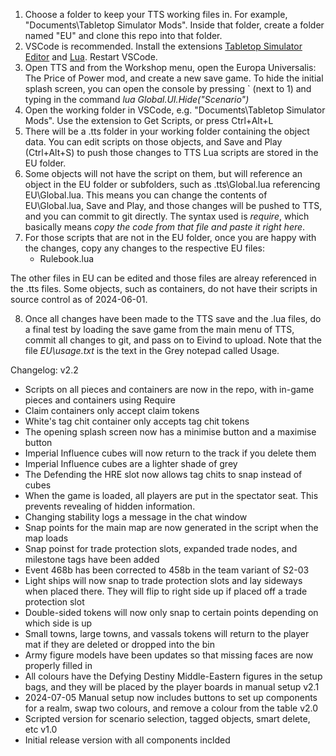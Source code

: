 1. Choose a folder to keep your TTS working files in. For example, "Documents\Tabletop Simulator Mods". Inside that folder, create a folder named "EU" and clone this repo into that folder.
2. VSCode is recommended. Install the extensions [Tabletop Simulator Editor](https://marketplace.visualstudio.com/items?itemName=sebaestschjin.tts-editor) and [Lua](https://marketplace.visualstudio.com/items?itemName=sumneko.lua). Restart VSCode.
3. Open TTS and from the Workshop menu, open the Europa Universalis: The Price of Power mod, and create a new save game. To hide the initial splash screen, you can open the console by pressing ` (next to 1) and typing in the command *lua Global.UI.Hide("Scenario")*
4. Open the working folder in VSCode, e.g. "Documents\Tabletop Simulator Mods". Use the extension to Get Scripts, or press Ctrl+Alt+L
5. There will be a .tts folder in your working folder containing the object data. You can edit scripts on those objects, and Save and Play (Ctrl+Alt+S) to push those changes to TTS
Lua scripts are stored in the EU folder.
6. Some objects will not have the script on them, but will reference an object in the EU folder or subfolders, such as .tts\Global.lua referencing EU\Global.lua. This means you can change the contents of EU\Global.lua, Save and Play, and those changes will be pushed to TTS, and you can commit to git directly. The syntax used is *require*, which basically means *copy the code from that file and paste it right here*.
7. For those scripts that are not in the EU folder, once you are happy with the changes, copy any changes to the respective EU files:
    - Rulebook.lua

The other files in EU can be edited and those files are alreay referenced in the .tts files. Some objects, such as containers, do not have their scripts in source control as of 2024-06-01.

8. Once all changes have been made to the TTS save and the .lua files, do a final test by loading the save game from the main menu of TTS, commit all changes to git, and pass on to Eivind to upload. Note that the file *EU\usage.txt* is the text in the Grey notepad called Usage.

Changelog:
v2.2
- Scripts on all pieces and containers are now in the repo, with in-game pieces and containers using Require
- Claim containers only accept claim tokens
- White's tag chit container only accepts tag chit tokens
- The opening splash screen now has a minimise button and a maximise button
- Imperial Influence cubes will now return to the track if you delete them
- Imperial Influence cubes are a lighter shade of grey
- The Defending the HRE slot now allows tag chits to snap instead of cubes
- When the game is loaded, all players are put in the spectator seat. This prevents revealing of hidden information.
- Changing stability logs a message in the chat window
- Snap points for the main map are now generated in the script when the map loads
- Snap poinst for trade protection slots, expanded trade nodes, and milestone tags have been added
- Event 468b has been corrected to 458b in the team variant of S2-03
- Light ships will now snap to trade protection slots and lay sideways when placed there. They will flip to right side up if placed off a trade protection slot
- Double-sided tokens will now only snap to certain points depending on which side is up
- Small towns, large towns, and vassals tokens will return to the player mat if they are deleted or dropped into the bin
- Army figure models have been updates so that missing faces are now properly filled in
- All colours have the Defying Destiny Middle-Eastern figures in the setup bags, and they will be placed by the player boards in manual setup
v2.1
- 2024-07-05 Manual setup now includes buttons to set up components for a realm, swap two colours, and remove a colour from the table
v2.0
- Scripted version for scenario selection, tagged objects, smart delete, etc
v1.0
- Initial release version with all components inclded
